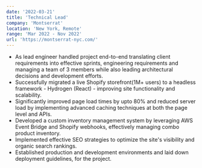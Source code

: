 ```yaml
---
date: '2022-03-21'
title: 'Technical Lead'
company: 'Montserrat'
location: 'New York, Remote'
range: 'Mar 2022 - Nov 2022'
url: 'https://montserrat-nyc.com/'
---
```


- As lead engineer handled project end-to-end translating client requirements into effective sprints, engineering requirements and managing a team of 3 members while also leading architectural decisions and development efforts.
- Successfully migrated a live Shopify storefront(1M+ users) to a headless framework - Hydrogen (React) - improving site functionality and scalability.
- Significantly improved page load times by upto 80% and reduced server load by implementing advanced caching techniques at both the page level and APIs.
- Developed a custom inventory management system by leveraging AWS Event Bridge and Shopify webhooks, effectively managing combo product inventory.
- Implemented effective SEO strategies to optimize the site's visibility and organic search rankings.
- Established production and development environments and laid down deployment guidelines, for the project.

